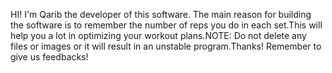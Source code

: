 HI! I'm Qarib the developer of this software. The main reason for building the software is to remember the number of reps you do in each set.This will help you a lot in optimizing your workout plans.NOTE: Do not delete any files or images or it will result in an unstable program.Thanks!
Remember to give us feedbacks!

